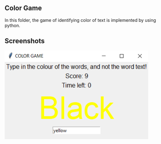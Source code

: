 ## Color Game
In this folder, the game of identifying color of text is implemented by using python.

## Screenshots
![screenshot](screenshot.png)
